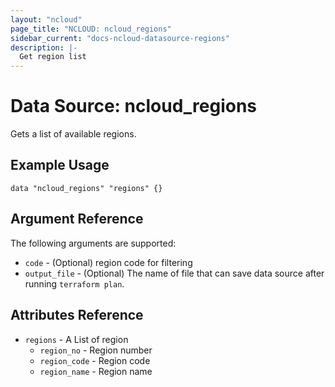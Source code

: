 ```yaml
---
layout: "ncloud"
page_title: "NCLOUD: ncloud_regions"
sidebar_current: "docs-ncloud-datasource-regions"
description: |-
  Get region list
---
```


# Data Source: ncloud_regions

Gets a list of available regions.

## Example Usage

```hcl
data "ncloud_regions" "regions" {}
```

## Argument Reference

The following arguments are supported:

* `code` - (Optional) region code for filtering
* `output_file` - (Optional) The name of file that can save data source after running `terraform plan`.

## Attributes Reference

* `regions` - A List of region
    * `region_no` - Region number
    * `region_code` - Region code
    * `region_name` - Region name